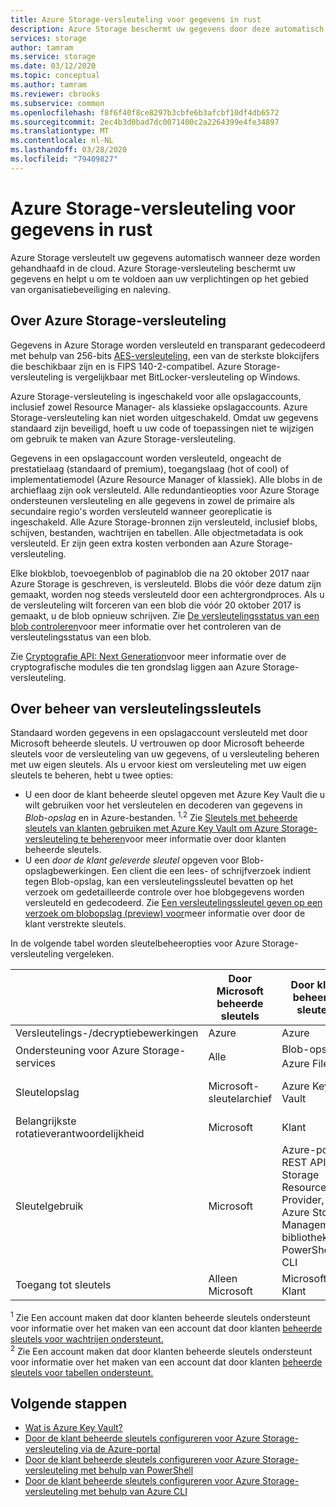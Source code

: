 ```yaml
---
title: Azure Storage-versleuteling voor gegevens in rust
description: Azure Storage beschermt uw gegevens door deze automatisch te versleutelen voordat deze naar de cloud worden gebracht. U vertrouwen op door Microsoft beheerde sleutels voor de versleuteling van de gegevens in uw opslagaccount, of u versleuteling beheren met uw eigen sleutels.
services: storage
author: tamram
ms.service: storage
ms.date: 03/12/2020
ms.topic: conceptual
ms.author: tamram
ms.reviewer: cbrooks
ms.subservice: common
ms.openlocfilehash: f8f6f40f8ce8297b3cbfe6b3afcbf10df4db6572
ms.sourcegitcommit: 2ec4b3d0bad7dc0071400c2a2264399e4fe34897
ms.translationtype: MT
ms.contentlocale: nl-NL
ms.lasthandoff: 03/28/2020
ms.locfileid: "79409827"
---
```

# <a name="azure-storage-encryption-for-data-at-rest"></a>Azure Storage-versleuteling voor gegevens in rust

Azure Storage versleutelt uw gegevens automatisch wanneer deze worden gehandhaafd in de cloud. Azure Storage-versleuteling beschermt uw gegevens en helpt u om te voldoen aan uw verplichtingen op het gebied van organisatiebeveiliging en naleving.

## <a name="about-azure-storage-encryption"></a>Over Azure Storage-versleuteling

Gegevens in Azure Storage worden versleuteld en transparant gedecodeerd met behulp van 256-bits [AES-versleuteling](https://en.wikipedia.org/wiki/Advanced_Encryption_Standard), een van de sterkste blokcijfers die beschikbaar zijn en is FIPS 140-2-compatibel. Azure Storage-versleuteling is vergelijkbaar met BitLocker-versleuteling op Windows.

Azure Storage-versleuteling is ingeschakeld voor alle opslagaccounts, inclusief zowel Resource Manager- als klassieke opslagaccounts. Azure Storage-versleuteling kan niet worden uitgeschakeld. Omdat uw gegevens standaard zijn beveiligd, hoeft u uw code of toepassingen niet te wijzigen om gebruik te maken van Azure Storage-versleuteling.

Gegevens in een opslagaccount worden versleuteld, ongeacht de prestatielaag (standaard of premium), toegangslaag (hot of cool) of implementatiemodel (Azure Resource Manager of klassiek). Alle blobs in de archieflaag zijn ook versleuteld. Alle redundantieopties voor Azure Storage ondersteunen versleuteling en alle gegevens in zowel de primaire als secundaire regio's worden versleuteld wanneer georeplicatie is ingeschakeld. Alle Azure Storage-bronnen zijn versleuteld, inclusief blobs, schijven, bestanden, wachtrijen en tabellen. Alle objectmetadata is ook versleuteld. Er zijn geen extra kosten verbonden aan Azure Storage-versleuteling.

Elke blokblob, toevoegenblob of paginablob die na 20 oktober 2017 naar Azure Storage is geschreven, is versleuteld. Blobs die vóór deze datum zijn gemaakt, worden nog steeds versleuteld door een achtergrondproces. Als u de versleuteling wilt forceren van een blob die vóór 20 oktober 2017 is gemaakt, u de blob opnieuw schrijven. Zie [De versleutelingsstatus van een blob controleren](../blobs/storage-blob-encryption-status.md)voor meer informatie over het controleren van de versleutelingsstatus van een blob.

Zie [Cryptografie API: Next Generation](https://docs.microsoft.com/windows/desktop/seccng/cng-portal)voor meer informatie over de cryptografische modules die ten grondslag liggen aan Azure Storage-versleuteling.

## <a name="about-encryption-key-management"></a>Over beheer van versleutelingssleutels

Standaard worden gegevens in een opslagaccount versleuteld met door Microsoft beheerde sleutels. U vertrouwen op door Microsoft beheerde sleutels voor de versleuteling van uw gegevens, of u versleuteling beheren met uw eigen sleutels. Als u ervoor kiest om versleuteling met uw eigen sleutels te beheren, hebt u twee opties:

- U een door de klant beheerde sleutel opgeven met Azure Key Vault die u wilt gebruiken voor het versleutelen en decoderen van gegevens in *Blob-opslag* en in Azure-bestanden. <sup>1,2</sup> Zie [Sleutels met beheerde sleutels van klanten gebruiken met Azure Key Vault om Azure Storage-versleuteling te beheren](encryption-customer-managed-keys.md)voor meer informatie over door klanten beheerde sleutels.
- U een *door de klant geleverde sleutel* opgeven voor Blob-opslagbewerkingen. Een client die een lees- of schrijfverzoek indient tegen Blob-opslag, kan een versleutelingssleutel bevatten op het verzoek om gedetailleerde controle over hoe blobgegevens worden versleuteld en gedecodeerd. Zie [Een versleutelingssleutel geven op een verzoek om blobopslag (preview) voor](encryption-customer-provided-keys.md)meer informatie over door de klant verstrekte sleutels.

In de volgende tabel worden sleutelbeheeropties voor Azure Storage-versleuteling vergeleken.

|                                        |    Door Microsoft beheerde sleutels                             |    Door klant beheerde sleutels                                                                                                                        |    Door de klant geleverde sleutels                                                          |
|----------------------------------------|-------------------------------------------------------|-------------------------------------------------------------------------------------------------------------------------------------------------|----------------------------------------------------------------------------------|
|    Versleutelings-/decryptiebewerkingen    |    Azure                                              |    Azure                                                                                                                                        |    Azure                                                                         |
|    Ondersteuning voor Azure Storage-services    |    Alle                                                |    Blob-opslag, Azure Files<sup>1,2</sup>                                                                                                               |    Blob Storage                                                                  |
|    Sleutelopslag                         |    Microsoft-sleutelarchief    |    Azure Key Vault                                                                                                                              |    Azure Key Vault of een andere sleutelwinkel                                                                 |
|    Belangrijkste rotatieverantwoordelijkheid         |    Microsoft                                          |    Klant                                                                                                                                     |    Klant                                                                      |
|    Sleutelgebruik                           |    Microsoft                                          |    Azure-portal, REST API voor Storage Resource Provider, Azure Storage Management-bibliotheken, PowerShell, CLI        |    Azure Storage REST API (Blob-opslag), Azure Storage-clientbibliotheken    |
|    Toegang tot sleutels                          |    Alleen Microsoft                                     |    Microsoft, Klant                                                                                                                    |    Alleen voor de klant                                                                 |

<sup>1</sup> Zie Een account maken dat door klanten beheerde sleutels ondersteunt voor informatie over het maken van een account dat door klanten [beheerde sleutels voor wachtrijen ondersteunt.](account-encryption-key-create.md?toc=%2fazure%2fstorage%2fqueues%2ftoc.json)<br />
<sup>2</sup> Zie Een account maken dat door klanten beheerde sleutels ondersteunt voor informatie over het maken van een account dat door klanten [beheerde sleutels voor tabellen ondersteunt.](account-encryption-key-create.md?toc=%2fazure%2fstorage%2ftables%2ftoc.json)

## <a name="next-steps"></a>Volgende stappen

- [Wat is Azure Key Vault?](../../key-vault/key-vault-overview.md)
- [Door de klant beheerde sleutels configureren voor Azure Storage-versleuteling via de Azure-portal](storage-encryption-keys-portal.md)
- [Door de klant beheerde sleutels configureren voor Azure Storage-versleuteling met behulp van PowerShell](storage-encryption-keys-powershell.md)
- [Door de klant beheerde sleutels configureren voor Azure Storage-versleuteling met behulp van Azure CLI](storage-encryption-keys-cli.md)
